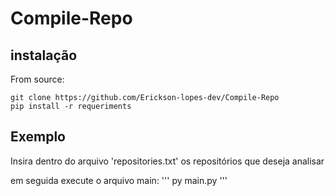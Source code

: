 # Compile-Repo

## instalação

From source:

```
git clone https://github.com/Erickson-lopes-dev/Compile-Repo
pip install -r requeriments
```
## Exemplo

Insira dentro do arquivo 'repositories.txt' os repositórios que deseja analisar

em seguida execute o arquivo main:
'''
py main.py
'''
